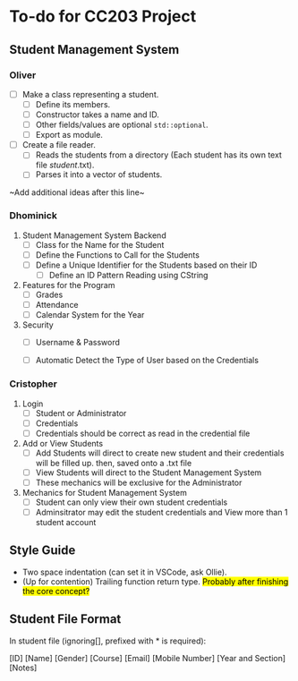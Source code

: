 # To-do for CC203 Project

## Student Management System

### Oliver

- [ ] Make a class representing a student.
    - [ ] Define its members.
    - [ ] Constructor takes a name and ID.
    - [ ] Other fields/values are optional `std::optional`.
    - [ ] Export as module.
- [ ] Create a file reader.
    - [ ] Reads the students from a directory (Each student has its own text file *student*.txt).
    - [ ] Parses it into a vector of students.

~Add additional ideas after this line~

### Dhominick

1. Student Management System Backend
    - [ ]  Class for the Name for the Student
    - [ ]  Define the Functions to Call for the Students
    - [ ] Define a Unique Identifier for the Students based on their ID
        - [ ] Define an ID Pattern Reading using CString
2. Features for the Program
    - [ ] Grades
    - [ ] Attendance
    - [ ] Calendar System for the Year
3. Security
    - [ ] Username & Password
    - [ ] Automatic Detect the Type of User based on the Credentials


### Cristopher

1. Login
    - [ ] Student or Administrator
    - [ ] Credentials
    - [ ] Credentials should be correct as read in the credential file
2. Add or View Students
    - [ ] Add Students will direct to create new student and their credentials will be filled up. then, saved onto a .txt file
    - [ ] View Students will direct to the Student Management System
    - [ ] These mechanics will be exclusive for the Administrator
3. Mechanics for Student Management System
    - [ ] Student can only view their own student credentials
    - [ ] Adminsitrator may edit the student credentials and View more than 1 student account

## Style Guide

- Two space indentation (can set it in VSCode, ask Ollie).
- (Up for contention) Trailing function return type. <mark> Probably after finishing the core concept? </mark>

## Student File Format

In student file (ignoring[], prefixed with * is required):

[ID]
[Name]
[Gender]
[Course]
[Email]
[Mobile Number]
[Year and Section]
[Notes]

